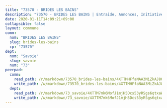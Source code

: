 ```yaml
---
title: "73570 - BRIDES LES BAINS"
description: "73570 - BRIDES LES BAINS | Entraide, Annonces, Initiatives"
date: 2020-01-11T14:09:21+09:00
collapsible: false
layout: commune
comm:
  nom: "BRIDES LES BAINS"
  slug: brides-les-bains
  cp: "73570"
dept:
  nom: "Savoie"
  slug: savoie
  num: "73"
peerpad:
  comm:
    read_path: /r/markdown/73570_brides-les-bains/4XTTMHFfaNAA3MiZkAJ8QXJ9GbtkxyJNaL4PadLRCPpT5BqUf
    write_path: /w/markdown/73570_brides-les-bains/4XTTMHFfaNAA3MiZkAJ8QXJ9GbtkxyJNaL4PadLRCPpT5BqUf-K3TgUsyiMiVx5uqLWJQynyp4Vu4xjEaTe7iX5Kmho1Fsd1bzh7LyLhZF2uewKKyLXX6AVVSV8FkA1V6MW5eGDhi2JEWub6Efz4UAaK8Bi7tBKnXCTjkHQkVwaaj6jfJuejPfr4WF
  dept:
    read_path: /r/markdown/73_savoie/4XTTM7mk6MofJ1mjH5Dcs53yRSgs6qtxaWYjKD54ttqHGEMur
    write_path: /w/markdown/73_savoie/4XTTM7mk6MofJ1mjH5Dcs53yRSgs6qtxaWYjKD54ttqHGEMur-K3TgTorsK1WLw8S2EgnkoX8tJEgZgam6ANhvqrVqNfiz9fX8kbMKu5AF1rqzXyxMRZgoVPrb5EERe3PeBhqF1SBfP5G1PJnvsDUF2LQSxevobpkDM4djQDebTYoo6Yx53thenJpY
---
```


